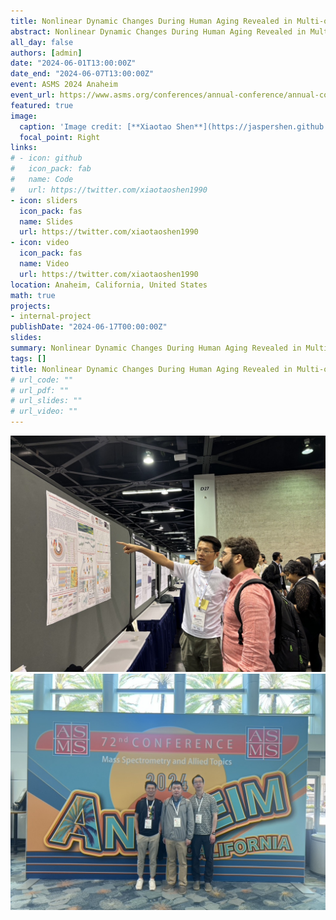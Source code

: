 ```yaml
---
title: Nonlinear Dynamic Changes During Human Aging Revealed in Multi-omics Profiles
abstract: Nonlinear Dynamic Changes During Human Aging Revealed in Multi-omics Profiles
all_day: false
authors: [admin]
date: "2024-06-01T13:00:00Z"
date_end: "2024-06-07T13:00:00Z"
event: ASMS 2024 Anaheim
event_url: https://www.asms.org/conferences/annual-conference/annual-conference-homepage
featured: true
image:
  caption: 'Image credit: [**Xiaotao Shen**](https://jaspershen.github.io/)'
  focal_point: Right
links:
# - icon: github
#   icon_pack: fab
#   name: Code
#   url: https://twitter.com/xiaotaoshen1990
- icon: sliders
  icon_pack: fas
  name: Slides
  url: https://twitter.com/xiaotaoshen1990
- icon: video
  icon_pack: fas
  name: Video
  url: https://twitter.com/xiaotaoshen1990
location: Anaheim, California, United States
math: true
projects:
- internal-project
publishDate: "2024-06-17T00:00:00Z"
slides: 
summary: Nonlinear Dynamic Changes During Human Aging Revealed in Multi-omics Profiles
tags: []
title: Nonlinear Dynamic Changes During Human Aging Revealed in Multi-omics Profiles
# url_code: ""
# url_pdf: ""
# url_slides: ""
# url_video: ""
---
```


![](figure1.jpeg)
![](figure2.jpeg)